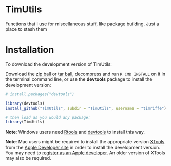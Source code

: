 TimUtils
========

Functions that I use for miscellaneous stuff, like package building. Just a place to stash them

Installation
============

To download the development version of TimUtils:

Download the [zip ball](https://github.com/timriffe/TimUtils/zipball/master) or [tar ball](https://github.com/timriffe/TimUtils/tarball/master), decompress and run `R CMD INSTALL` on it in the terminal command line, or use the **devtools** package to install the development version:

```r
# install.packages("devtools")

library(devtools)
install_github("TimUtils", subdir = "TimUtils", username = "timriffe")

# then load as you would any package:
library(TimUtils)
```

**Note**: Windows users need [Rtools](http://www.murdoch-sutherland.com/Rtools/) and [devtools](http://CRAN.R-project.org/package=devtools) to install this way.

**Note**: Mac users might be required to install the appropriate version [XTools](https://developer.apple.com/xcode/) from the [Apple Developer site](https://developer.apple.com/) in order to install the development version.  You may need to [register as an Apple developer](https://developer.apple.com/programs/register/).  An older version of XTools may also be required.

